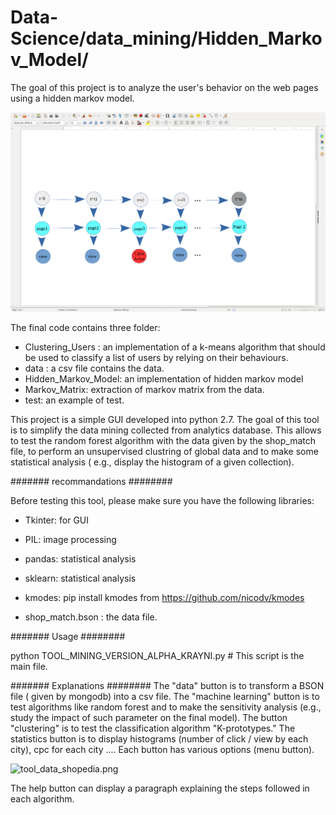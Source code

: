 # Data-Science/data_mining/Hidden_Markov_Model/

The goal of this project  is to analyze the user's behavior on the web pages  using a hidden markov model. 

![stack Overflow](https://github.com/ANIS87/Data-Science/blob/master/data_mining/Hidden_Markov_Model/3335576520-HMM.png)



The final code  contains three folder:

*  Clustering_Users : an implementation of a k-means algorithm that should be used to classify a list of users by relying on their behaviours.
*  data : a csv file contains the data. 
*  Hidden_Markov_Model: an implementation of hidden markov model 
*  Markov_Matrix: extraction of markov matrix from the data. 
*  test: an example of test.

This project is a simple GUI developed into  python 2.7. 
The goal of this tool is  to simplify the data mining collected from analytics database. 
This allows  to test  the random forest  algorithm with  the data given by the shop_match file,  to  perform an unsupervised clustring of global data and to make some statistical analysis ( e.g., display the histogram of a given  collection).  

#######    recommandations ########

Before testing this tool, please make sure you have the following libraries:

 *   Tkinter: for GUI

 *   PIL: image processing 

 *   pandas: statistical analysis

 *   sklearn: statistical analysis

 *   kmodes: pip install kmodes from https://github.com/nicodv/kmodes

 *   shop_match.bson : the data file. 

#######  Usage  ########

python TOOL_MINING_VERSION_ALPHA_KRAYNI.py # This script  is the main file.


#######  Explanations ########
The "data" button is to transform a BSON file ( given by mongodb) into a csv file. The "machine learning" button is to test algorithms like random forest and to make the sensitivity analysis (e.g., study the impact of such  parameter on the final  model).
The button "clustering" is to test the classification algorithm "K-prototypes." The statistics button is to display histograms (number of click / view by each city), cpc for each city .... Each button has various options (menu button).

![tool_data_shopedia.png](https://bitbucket.org/repo/4k49eB/images/1971819329-tool_data_shopedia.png)

The help button can display a paragraph explaining the steps followed in each algorithm.
